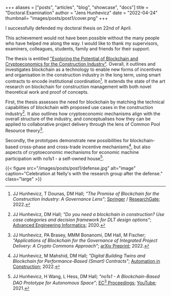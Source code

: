 +++
aliases = ["posts", "articles", "blog", "showcase", "docs"]
title = "Doctoral Examination"
author = "Jens Hunhevicz"
date = "2022-04-24"
thumbnail= "images/posts/post1/cover.png"
+++

I successfully defended my doctoral thesis on 22nd of April.

This achievement would not have been possible without the many people who have helped me along the way. I would like to thank my supervisors, examiners, colleagues, students, family and friends for their support.

The thesis is entitled ["Exploring the Potential of Blockchain and Cryptoeconomics for the Construction Industry"](https://doi.org/10.3929/ethz-b-000575095). Overall, it outlines and investigates blockchain as a technology to enable new forms of incentives and organisation in the construction industry in the long term, using smart contracts to encode institutional coordination[^1]. It extends the state of the art research on blockchain for construction management with both novel theoretical work and proof of concepts.

First, the thesis assesses the need for blockchain by matching the technical capabilities of blockchain with proposed use cases in the construction industry[^2]. It also outlines how cryptoeconomic mechanisms align with the overall structure of the industry, and conceptualises how they can be applied to collaborative project delivery through the lens of Common Pool Resource theory[^3].

Secondly, the prototypes demonstrate new possibilities for blockchain-based cross-phase and cross-trade incentive mechanisms[^4], but also aspects of cryptoeconomic mechanisms for economic machine participation with no1s1 - a self-owned house[^5].

{{< figure src="/images/posts/post1/defense.jpg" alt="image" caption="Celebration at Nelly's with the research group after the defense." class="large" >}}

[^1]: JJ Hunhevicz, T Dounas, DM Hall; *"The Promise of Blockchain for the Construction Industry: A Governance Lens"*; <a target="_blank" rel="noopener noreferrer" href="http://dx.doi.org/10.1007/978-981-19-3759-0_2"> Springer</a> / <a target="_blank" rel="noopener noreferrer" href="https://www.researchgate.net/publication/363711482_The_Promise_of_Blockchain_for_the_Construction_Industry_A_Governance_Lens"><i class="ai ai-open-access"></i> ResearchGate</a>; 2022.
[^2]: JJ Hunhevicz, DM Hall; <i>"Do you need a blockchain in construction? Use case categories and decision framework for DLT design options"</i>; <a target="_blank" rel="noopener noreferrer" href="https://www.sciencedirect.com/science/article/pii/S147403462030063X"><i class="ai ai-open-access"></i> Advanced Engineering Informatics</a>; 2020.
[^3]: JJ Hunhevicz, PA Brasey, MMM Bonanomi, DM Hall, M Fischer; *"Applications of Blockchain for the Governance of Integrated Project Delivery: A Crypto Commons Approach"*; <a target="_blank" rel="noopener noreferrer" href="https://arxiv.org/abs/2207.07002"> <i class="ai ai-open-access"></i>  arXiv Preprint</a>; 2022.
[^4]: JJ Hunhevicz, M Mahshid, DM Hall; *"Digital Building Twins and Blockchain for Performance-Based (Smart) Contracts"*; <a target="_blank" rel="noopener noreferrer" href="https://www.sciencedirect.com/science/article/pii/S0926580521004325#ac0005"><i class="ai ai-open-access"></i> Automation in Construction</a>; 2022.
[^5]: JJ Hunhevicz, H Wang, L Hess, DM Hall; *"no1s1 - A Blockchain-Based DAO Prototype for Autonomous Space"*; <a target="_blank" rel="noopener noreferrer" href="https://ec-3.org/publications/conferences/2021/paper/?id=185"><i class="ai ai-open-access"></i> EC<sup>3</sup> Proceedings</a>; <a target="_blank" rel="noopener noreferrer" href="https://youtu.be/iyz45BHiRrc"><i class="fab fa-youtube"></i> YouTube</a>; 2021.
